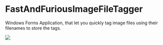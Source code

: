 # FastAndFuriousImageFileTagger
Windows Forms Application, that let you quickly tag image files using their filenames to store the tags.

<img src="http://dasparadoxon.de/dp_fastAndFuriousImageTagger_8.jpg">


